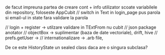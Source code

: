 de facut impreuna partea de creare cont + info utilizator 
scoate variabilele din repository, foloseste AppCubit
// switch in Text in login_page
pus parola si email-ul in state
fara validare la parola


// login + register -> utilzare validare in TExtFrom nu cubit 
// json package anotator
// objectBox -> suplimentar (baza de date vectoriale), drift, hive
// prefs.getUser -> 
// internationalizare -> .arb file,  


De ce este HistoryState un sealed class daca are o singura subclasa?